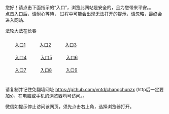 您好！请点击下面指示的“入口”，浏览此网站是安全的，且为您带来平安。。 <br/>
点击入口后，请耐心等待， 过程中可能会出现无法打开的提示，请忽略，最终会进入网站. </br>

法轮大法在长春<br/>
<div style="padding:10px"><a style="margin:20px" target="_blank" href="https://d784e5acgx0n2.cloudfront.net/2Qpsp?hwczjbmg" id="ccLink1" rel="nofollow">入口1</a> <a target="_blank" style="margin:20px" href="https://d1864nge11zfbq.cloudfront.net/2Qpsp?rvbcmbn" id="ccLink2" rel="nofollow">入口2</a> <a style="margin:20px" target="_blank" href="https://d2usrw0bfjlziz.cloudfront.net/2Qpsp?wwxgor" id="ccLink3" rel="nofollow">入口3</a></div>

<div style="padding:10px" ><a style="margin:20px" target="_blank" href="https://d784e5acgx0n2.cloudfront.net/2Qpsp?hwczjbmg" id="ccLink4" rel="nofollow">入口4</a> <a style="margin:20px" href="https://d1864nge11zfbq.cloudfront.net/2Qpsp?rvbcmbn" target="_blank" id="ccLink5" rel="nofollow">入口5</a> <a style="margin:20px" href="https://d2usrw0bfjlziz.cloudfront.net/2Qpsp?wwxgor" target="_blank" id="ccLink6" rel="nofollow">入口6</a></div>

<div style="padding:10px"><a style="margin:20px" target="_blank" href="https://d784e5acgx0n2.cloudfront.net/2Qpsp?hwczjbmg" id="ccLink7" rel="nofollow">入口7</a> <a style="margin:20px" href="https://d1864nge11zfbq.cloudfront.net/2Qpsp?rvbcmbn" target="_blank" id="ccLink8" rel="nofollow">入口8</a> <a style="margin:20px" target="_blank" href="https://d2usrw0bfjlziz.cloudfront.net/2Qpsp?wwxgor" id="ccLink9" rel="nofollow">入口9</a></div>

<br/>



请复制并记住免翻墙网址 https://github.com/yntd/changchunzx (http后一定要加s)，在电脑或手机的浏览器均可访问。。<br/>

微信如提示停止访问该网页，须先点击右上角，选择浏览器打开。
